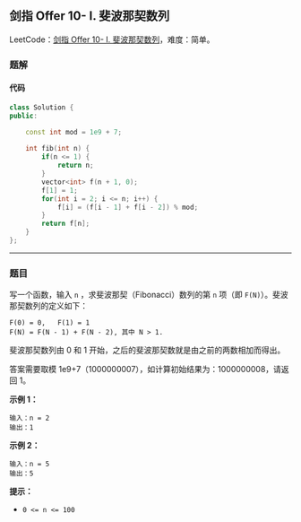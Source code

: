 ## 剑指 Offer 10- I. 斐波那契数列

LeetCode：[剑指 Offer 10- I. 斐波那契数列](https://leetcode.cn/problems/fei-bo-na-qi-shu-lie-lcof/)，难度：简单。

### 题解

#### 代码

```c++
class Solution {
public:

    const int mod = 1e9 + 7;
    
    int fib(int n) {
        if(n <= 1) {
            return n;
        }
        vector<int> f(n + 1, 0);
        f[1] = 1;
        for(int i = 2; i <= n; i++) {
            f[i] = (f[i - 1] + f[i - 2]) % mod;
        }
        return f[n];
    }
};
```



---



### 题目

写一个函数，输入 `n` ，求斐波那契（Fibonacci）数列的第 `n` 项（即 `F(N)`）。斐波那契数列的定义如下：

```
F(0) = 0,   F(1) = 1
F(N) = F(N - 1) + F(N - 2), 其中 N > 1.
```

斐波那契数列由 0 和 1 开始，之后的斐波那契数就是由之前的两数相加而得出。

答案需要取模 1e9+7（1000000007），如计算初始结果为：1000000008，请返回 1。

 

**示例 1：**

```
输入：n = 2
输出：1
```

**示例 2：**

```
输入：n = 5
输出：5
```

 

**提示：**

- `0 <= n <= 100`



